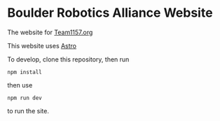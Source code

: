 # Boulder Robotics Alliance Website

The website for [Team1157.org](https://team1157.org)

This website uses [Astro](https://astro.build)

To develop, clone this repository, then run

```shell
npm install
```

then use

```shell
npm run dev
```

to run the site.
